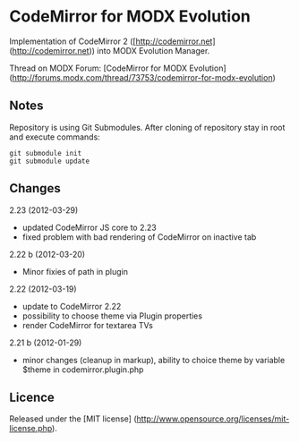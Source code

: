 # CodeMirror for MODX Evolution
Implementation of CodeMirror 2 ([http://codemirror.net] (http://codemirror.net)) into MODX Evolution Manager.

Thread on MODX Forum: [CodeMirror for MODX Evolution] (http://forums.modx.com/thread/73753/codemirror-for-modx-evolution)

## Notes ##

Repository is using Git Submodules. After cloning of repository stay in root and execute commands:

    git submodule init
    git submodule update

## Changes ##
2.23 (2012-03-29)

- updated CodeMirror JS core to 2.23
- fixed problem with bad rendering of CodeMirror on inactive tab

2.22 b (2012-03-20)

- Minor fixies of path in plugin

2.22 (2012-03-19)

- update to CodeMirror 2.22
- possibility to choose theme via Plugin properties
- render CodeMirror for textarea TVs

2.21 b (2012-01-29)

- minor changes (cleanup in markup), ability to choice theme by variable $theme in codemirror.plugin.php

## Licence ##

Released under the [MIT license] (http://www.opensource.org/licenses/mit-license.php).

